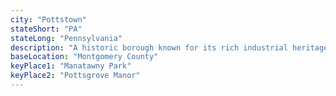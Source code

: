 ```yaml
---
city: "Pottstown"
stateShort: "PA"
stateLong: "Pennsylvania"
description: "A historic borough known for its rich industrial heritage and vibrant downtown area."
baseLocation: "Montgomery County"
keyPlace1: "Manatawny Park"
keyPlace2: "Pottsgrove Manor"
---
```

